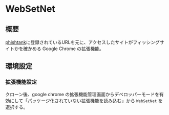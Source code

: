 # WebSetNet

## 概要
[phishtank](https://phishtank.org/)に登録されているURLを元に、アクセスしたサイトがフィッシングサイトかを確かめる Google Chrome の拡張機能。

## 環境設定
### 拡張機能設定
クローン後、google chrome の拡張機能管理画面からデベロッパーモードを有効にして「パッケージ化されていない拡張機能を読み込む」から `WebSetNet` を選択する。

